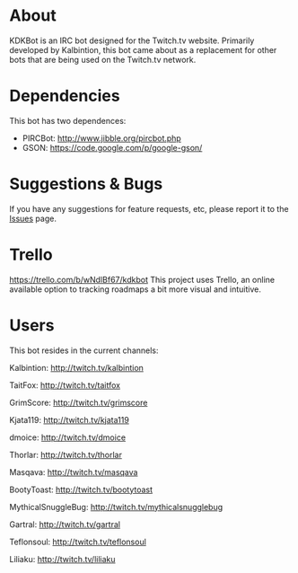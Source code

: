 # About
KDKBot is an IRC bot designed for the Twitch.tv website. Primarily developed by Kalbintion, this bot came about as a replacement for other bots that are being used on the Twitch.tv network.

# Dependencies
This bot has two dependences:
* PIRCBot: http://www.jibble.org/pircbot.php
* GSON: https://code.google.com/p/google-gson/

# Suggestions & Bugs
If you have any suggestions for feature requests, etc, please report it to the [Issues](https://github.com/Kalbintion/Kdkbot/issues) page.

# Trello
https://trello.com/b/wNdlBf67/kdkbot
This project uses Trello, an online available option to tracking roadmaps a bit more visual and intuitive.

# Users
This bot resides in the current channels:

Kalbintion: http://twitch.tv/kalbintion

TaitFox: http://twitch.tv/taitfox

GrimScore: http://twitch.tv/grimscore

Kjata119: http://twitch.tv/kjata119

dmoice: http://twitch.tv/dmoice

Thorlar: http://twitch.tv/thorlar

Masqava: http://twitch.tv/masqava

BootyToast: http://twitch.tv/bootytoast

MythicalSnuggleBug: http://twitch.tv/mythicalsnugglebug

Gartral: http://twitch.tv/gartral

Teflonsoul: http://twitch.tv/teflonsoul

Liliaku: http://twitch.tv/liliaku
